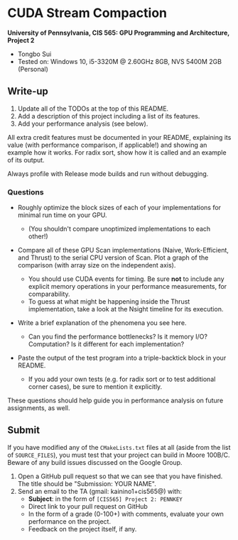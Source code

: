 CUDA Stream Compaction
======================

**University of Pennsylvania, CIS 565: GPU Programming and Architecture, Project 2**

* Tongbo Sui
* Tested on: Windows 10, i5-3320M @ 2.60GHz 8GB, NVS 5400M 2GB (Personal)

## Write-up

1. Update all of the TODOs at the top of this README.
2. Add a description of this project including a list of its features.
3. Add your performance analysis (see below).

All extra credit features must be documented in your README, explaining its
value (with performance comparison, if applicable!) and showing an example how
it works. For radix sort, show how it is called and an example of its output.

Always profile with Release mode builds and run without debugging.

### Questions

* Roughly optimize the block sizes of each of your implementations for minimal
  run time on your GPU.
  * (You shouldn't compare unoptimized implementations to each other!)

* Compare all of these GPU Scan implementations (Naive, Work-Efficient, and
  Thrust) to the serial CPU version of Scan. Plot a graph of the comparison
  (with array size on the independent axis).
  * You should use CUDA events for timing. Be sure **not** to include any
    explicit memory operations in your performance measurements, for
    comparability.
  * To guess at what might be happening inside the Thrust implementation, take
    a look at the Nsight timeline for its execution.

* Write a brief explanation of the phenomena you see here.
  * Can you find the performance bottlenecks? Is it memory I/O? Computation? Is
    it different for each implementation?

* Paste the output of the test program into a triple-backtick block in your
  README.
  * If you add your own tests (e.g. for radix sort or to test additional corner
    cases), be sure to mention it explicitly.

These questions should help guide you in performance analysis on future
assignments, as well.

## Submit

If you have modified any of the `CMakeLists.txt` files at all (aside from the
list of `SOURCE_FILES`), you must test that your project can build in Moore
100B/C. Beware of any build issues discussed on the Google Group.

1. Open a GitHub pull request so that we can see that you have finished.
   The title should be "Submission: YOUR NAME".
2. Send an email to the TA (gmail: kainino1+cis565@) with:
   * **Subject**: in the form of `[CIS565] Project 2: PENNKEY`
   * Direct link to your pull request on GitHub
   * In the form of a grade (0-100+) with comments, evaluate your own
     performance on the project.
   * Feedback on the project itself, if any.
